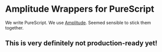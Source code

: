 # Amplitude Wrappers for PureScript

We write PureScript. We use [Amplitude](https://amplitude.com). Seemed sensible
to stick them together.

## This is very definitely not production-ready yet!
